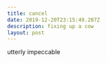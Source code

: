 ```yaml
---
title: cancel
date: 2019-12-20T23:15:49.207Z
description: fixing up a cow
layout: post
---
```

utterly impeccable
